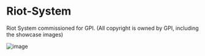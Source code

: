 # Riot-System
Riot System commissioned for GPI. (All copyright is owned by GPI, including the showcase images)

![image](https://github.com/0horizon/Riot-System/assets/158045741/ba65b96e-5272-4d63-b08f-eb2913d60e65)
